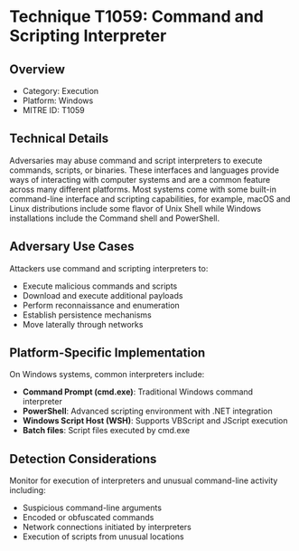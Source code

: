 # Technique T1059: Command and Scripting Interpreter

## Overview
- Category: Execution
- Platform: Windows
- MITRE ID: T1059

## Technical Details
Adversaries may abuse command and script interpreters to execute commands, scripts, or binaries. These interfaces and languages provide ways of interacting with computer systems and are a common feature across many different platforms. Most systems come with some built-in command-line interface and scripting capabilities, for example, macOS and Linux distributions include some flavor of Unix Shell while Windows installations include the Command shell and PowerShell.

## Adversary Use Cases
Attackers use command and scripting interpreters to:
- Execute malicious commands and scripts
- Download and execute additional payloads
- Perform reconnaissance and enumeration
- Establish persistence mechanisms
- Move laterally through networks

## Platform-Specific Implementation
On Windows systems, common interpreters include:
- **Command Prompt (cmd.exe)**: Traditional Windows command interpreter
- **PowerShell**: Advanced scripting environment with .NET integration
- **Windows Script Host (WSH)**: Supports VBScript and JScript execution
- **Batch files**: Script files executed by cmd.exe

## Detection Considerations
Monitor for execution of interpreters and unusual command-line activity including:
- Suspicious command-line arguments
- Encoded or obfuscated commands
- Network connections initiated by interpreters
- Execution of scripts from unusual locations